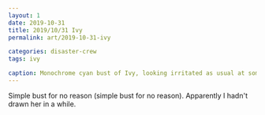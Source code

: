 ```yaml
---
layout: 1
date: 2019-10-31
title: 2019/10/31 Ivy
permalink: art/2019-10-31-ivy

categories: disaster-crew
tags: ivy

caption: Monochrome cyan bust of Ivy, looking irritated as usual at something offscreen.
---
```

Simple bust for no reason (simple bust for no reason). Apparently I hadn't drawn her in a while.